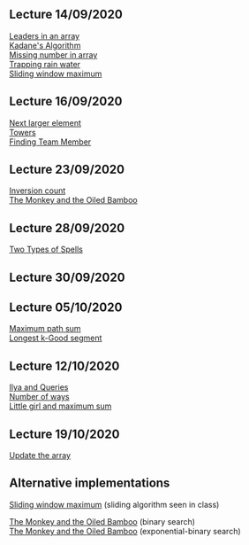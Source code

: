 ## Lecture 14/09/2020  
[Leaders in an array](code/leaders.cpp)  
[Kadane's Algorithm](code/kadane.cpp)  
[Missing number in array](code/missingnumber.cpp)  
[Trapping rain water](code/trappingrainwater.cpp)  
[Sliding window maximum](code/submax.cpp)  

## Lecture 16/09/2020	
[Next larger element](code/nextlarger.cc)  
[Towers](code/towers.cpp)  
[Finding Team Member](code/findingteam.cpp)  

## Lecture 23/09/2020	
[Inversion count](code/inversionc.cpp)   
[The Monkey and the Oiled Bamboo](code/monkey.cpp) 

## Lecture 28/09/2020	
[Two Types of Spells](code/twotype.cpp)  

## Lecture 30/09/2020	
<!-- [Frogs and Mosquitoes](code/fastfrog.cpp)  -->

## Lecture 05/10/2020	
[Maximum path sum](code/maxpathsum.cpp)  
[Longest k-Good segment](code/longestkgood.cpp)  

## Lecture 12/10/2020	
[Ilya and Queries](code/ilya.cpp)  
[Number of ways](code/numberways.cpp)  
[Little girl and maximum sum](code/littlegirl.cpp)  

## Lecture 19/10/2020	
[Update the array](code/updatearray.cpp)  


## Alternative implementations

[Sliding window maximum](code/submaxOpt.cpp) (sliding algorithm seen in class)  

[The Monkey and the Oiled Bamboo](code/monkeybin.cpp) (binary search)  
[The Monkey and the Oiled Bamboo](code/monkeyexp.cpp) (exponential-binary search)

